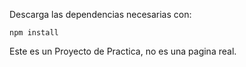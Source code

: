 Descarga las dependencias necesarias con:

```nodejs
npm install
```
Este es un Proyecto de Practica, no es una pagina real.
